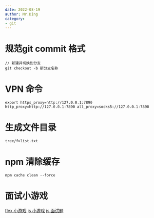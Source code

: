 ```yaml
---
date: 2022-08-19
author: Mr.Ding
category:
- git
---
```


# 规范git commit 格式

```shell
// 新建并切换到分支
git checkout -b 新分支名称

```

# VPN 命令
```shell
export https_proxy=http://127.0.0.1:7890 http_proxy=http://127.0.0.1:7890 all_proxy=socks5://127.0.0.1:7890
```

# 生成文件目录

```shell
tree/f>list.txt
```

# npm 清除缓存

```shell
npm cache clean --force
```

# 面试小游戏

[flex 小游戏](http://flexboxfroggy.com/)
[js 小游戏](https://codepip.com/games/sherlock-scopes/)
[js 面试题](https://jschallenger.com/)